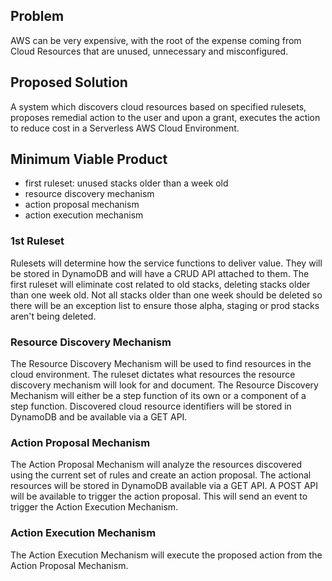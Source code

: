 ## Problem
AWS can be very expensive, with the root of the expense coming from Cloud Resources that are unused, unnecessary and misconfigured.

## Proposed Solution
A system which discovers cloud resources based on specified rulesets, proposes remedial action to the user and upon a grant, executes the action to reduce cost in a Serverless AWS Cloud Environment.

## Minimum Viable Product
- first ruleset: unused stacks older than a week old
- resource discovery mechanism
- action proposal mechanism
- action execution mechanism

### 1st Ruleset
Rulesets will determine how the service functions to deliver value. They will be stored in DynamoDB and will have a CRUD API attached to them. The first ruleset will eliminate cost related to old stacks, deleting stacks older than one week old. Not all stacks older than one week should be deleted so there will be an exception list to ensure those alpha, staging or prod stacks aren't being deleted.

### Resource Discovery Mechanism
The Resource Discovery Mechanism will be used to find resources in the cloud environment. The ruleset dictates what resources the resource discovery mechanism will look for and document. The Resource Discovery Mechanism will either be a step function of its own or a component of a step function. Discovered cloud resource identifiers will be stored in DynamoDB and be available via a GET API. 

### Action Proposal Mechanism
The Action Proposal Mechanism will analyze the resources discovered using the current set of rules and create an action proposal. The actional resources will be stored in DynamoDB available via a GET API. A POST API will be available to trigger the action proposal. This will send an event to trigger the Action Execution Mechanism.

### Action Execution Mechanism
The Action Execution Mechanism will execute the proposed action from the Action Proposal Mechanism. 
